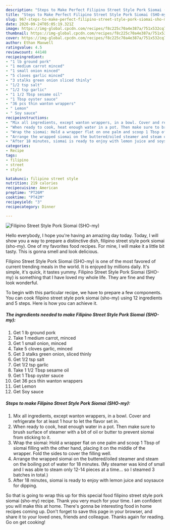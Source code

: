 ```yaml
---
description: "Steps to Make Perfect Filipino Street Style Pork Siomai (SHO-my)"
title: "Steps to Make Perfect Filipino Street Style Pork Siomai (SHO-my)"
slug: 967-steps-to-make-perfect-filipino-street-style-pork-siomai-sho-my
date: 2020-09-24T05:05:19.321Z
image: https://img-global.cpcdn.com/recipes/f8c225c70a4e387a/751x532cq70/filipino-street-style-pork-siomai-sho-my-recipe-main-photo.jpg
thumbnail: https://img-global.cpcdn.com/recipes/f8c225c70a4e387a/751x532cq70/filipino-street-style-pork-siomai-sho-my-recipe-main-photo.jpg
cover: https://img-global.cpcdn.com/recipes/f8c225c70a4e387a/751x532cq70/filipino-street-style-pork-siomai-sho-my-recipe-main-photo.jpg
author: Ethan Maxwell
ratingvalue: 4.5
reviewcount: 44148
recipeingredient:
- "1 lb ground pork"
- "1 medium carrot minced"
- "1 small onion minced"
- "5 cloves garlic minced"
- "3 stalks green onion sliced thinly"
- "1/2 tsp salt"
- "1/2 tsp garlic"
- "1 1/2 Tbsp sesame oil"
- "1 Tbsp oyster sauce"
- "36 pcs thin wanton wrappers"
- " Lemon"
- " Soy sauce"
recipeinstructions:
- "Mix all ingredients, except wanton wrappers, in a bowl. Cover and refrigerate for at least 1 hour to let the flavor set in."
- "When ready to cook, heat enough water in a pot. Then make sure to brush surface of steamer with a bit of oil or butter to prevent siomai from sticking to it."
- "Wrap the siomai: Hold a wrapper flat on one palm and scoop 1 Tbsp of siomai filling with the other hand, placing it on the middle of the wrapper. Fold the sides to cover the filling well."
- "Arrange the wrapped siomai on the buttered/oiled steamer and steam on the boiling pot of water for 18 minutes. (My steamer was kind of small and I was able to steam only 12-14 pieces at a time... so I steamed 3 batches in total.)"
- "After 18 minutes, siomai is ready to enjoy with lemon juice and soysauce for dipping."
categories:
- Recipe
tags:
- filipino
- street
- style

katakunci: filipino street style 
nutrition: 219 calories
recipecuisine: American
preptime: "PT26M"
cooktime: "PT42M"
recipeyield: "3"
recipecategory: Dinner

---
```



![Filipino Street Style Pork Siomai (SHO-my)](https://img-global.cpcdn.com/recipes/f8c225c70a4e387a/751x532cq70/filipino-street-style-pork-siomai-sho-my-recipe-main-photo.jpg)

Hello everybody, I hope you're having an amazing day today. Today, I will show you a way to prepare a distinctive dish, filipino street style pork siomai (sho-my). One of my favorites food recipes. For mine, I will make it a little bit tasty. This is gonna smell and look delicious.

Filipino Street Style Pork Siomai (SHO-my) is one of the most favored of current trending meals in the world. It is enjoyed by millions daily. It's simple, it's quick, it tastes yummy. Filipino Street Style Pork Siomai (SHO-my) is something that I have loved my whole life. They are fine and they look wonderful.




To begin with this particular recipe, we have to prepare a few components. You can cook filipino street style pork siomai (sho-my) using 12 ingredients and 5 steps. Here is how you can achieve it.

<!--inarticleads1-->

##### The ingredients needed to make Filipino Street Style Pork Siomai (SHO-my):

1. Get 1 lb ground pork
1. Take 1 medium carrot, minced
1. Get 1 small onion, minced
1. Take 5 cloves garlic, minced
1. Get 3 stalks green onion, sliced thinly
1. Get 1/2 tsp salt
1. Get 1/2 tsp garlic
1. Take 1 1/2 Tbsp sesame oil
1. Get 1 Tbsp oyster sauce
1. Get 36 pcs thin wanton wrappers
1. Get  Lemon
1. Get  Soy sauce




<!--inarticleads2-->

##### Steps to make Filipino Street Style Pork Siomai (SHO-my):

1. Mix all ingredients, except wanton wrappers, in a bowl. Cover and refrigerate for at least 1 hour to let the flavor set in.
1. When ready to cook, heat enough water in a pot. Then make sure to brush surface of steamer with a bit of oil or butter to prevent siomai from sticking to it.
1. Wrap the siomai: Hold a wrapper flat on one palm and scoop 1 Tbsp of siomai filling with the other hand, placing it on the middle of the wrapper. Fold the sides to cover the filling well.
1. Arrange the wrapped siomai on the buttered/oiled steamer and steam on the boiling pot of water for 18 minutes. (My steamer was kind of small and I was able to steam only 12-14 pieces at a time... so I steamed 3 batches in total.)
1. After 18 minutes, siomai is ready to enjoy with lemon juice and soysauce for dipping.




So that is going to wrap this up for this special food filipino street style pork siomai (sho-my) recipe. Thank you very much for your time. I am confident you will make this at home. There's gonna be interesting food in home recipes coming up. Don't forget to save this page in your browser, and share it to your loved ones, friends and colleague. Thanks again for reading. Go on get cooking!
